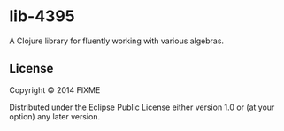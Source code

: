 # lib-4395

A Clojure library for fluently working with various algebras.


## License

Copyright © 2014 FIXME

Distributed under the Eclipse Public License either version 1.0 or (at
your option) any later version.
